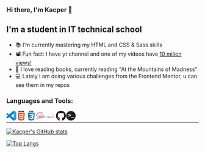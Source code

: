 ### Hi there, I'm Kacper 👋

## I'm a student in IT technical school

- 📚 I’m currently mastering my HTML and CSS & Sass skills
- 📽 Fun fact: I have yt channel and one of my videos have [10 milion views!](https://www.youtube.com/watch?v=pxw-5qfJ1dk)
- 📖 I love reading books, currently reading "At the Mountains of Madness"
- 💻 Lately I am doing various challenges from the Frontend Mentor, u can see them in my repos

### Languages and Tools:

<img align="left" alt="Visual Studio Code" width="26px" src="https://raw.githubusercontent.com/github/explore/80688e429a7d4ef2fca1e82350fe8e3517d3494d/topics/visual-studio-code/visual-studio-code.png" />
<img align="left" alt="HTML5" width="26px" src="https://raw.githubusercontent.com/github/explore/80688e429a7d4ef2fca1e82350fe8e3517d3494d/topics/html/html.png" />
<img align="left" alt="CSS3" width="26px" src="https://raw.githubusercontent.com/github/explore/80688e429a7d4ef2fca1e82350fe8e3517d3494d/topics/css/css.png" />
<img align="left" alt="Sass" width="26px" src="https://raw.githubusercontent.com/github/explore/80688e429a7d4ef2fca1e82350fe8e3517d3494d/topics/sass/sass.png" />
<img align="left" alt="MySQL" width="26px" src="https://raw.githubusercontent.com/github/explore/80688e429a7d4ef2fca1e82350fe8e3517d3494d/topics/mysql/mysql.png" />
<img align="left" alt="GitHub" width="26px" src="https://raw.githubusercontent.com/github/explore/78df643247d429f6cc873026c0622819ad797942/topics/github/github.png" />
<img align="left" alt="Terminal" width="26px" src="https://raw.githubusercontent.com/github/explore/80688e429a7d4ef2fca1e82350fe8e3517d3494d/topics/terminal/terminal.png" />

<br>

---

[![Kacper's GitHub stats](https://github-readme-stats.vercel.app/api?username=kacperkwinta&show_icons=true&theme=tokyonight)](https://github.com/kacperkwinta/github-readme-stats)

[![Top Langs](https://github-readme-stats.vercel.app/api/top-langs/?username=kacperkwinta&layout=compact)](https://github.com/kacperkwinta/github-readme-stats)
